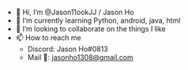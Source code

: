 - 👋 Hi, I’m @Jason11ookJJ / Jason Ho
- 🌱 I’m currently learning Python, android, java, html
- 💞️ I’m looking to collaborate on the things I like
- 📫 How to reach me
  - Discord: Jason Ho#0813
  - Mail 📧: jasonho1308@gmail.com

<!---
Jason11ookJJ/Jason11ookJJ is a ✨ special ✨ repository because its `README.md` (this file) appears on your GitHub profile.
You can click the Preview link to take a look at your changes.
--->
